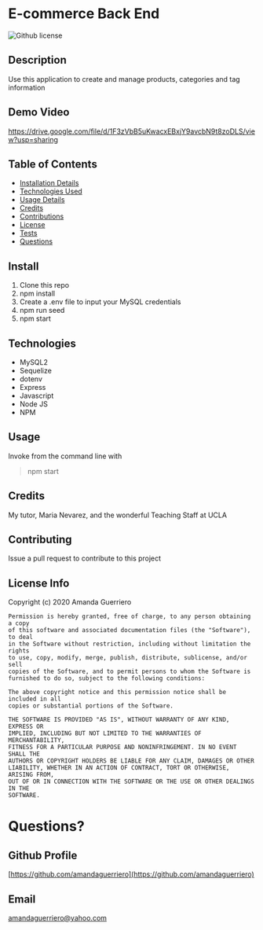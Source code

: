 # E-commerce Back End

![Github license](https://img.shields.io/badge/license-MIT-blue.svg)

## Description
Use this application to create and manage products, categories and tag information

## Demo Video
https://drive.google.com/file/d/1F3zVbB5uKwacxEBxjY9avcbN9t8zoDLS/view?usp=sharing

## Table of Contents
* [Installation Details](#install)
* [Technologies Used](#technologies)
* [Usage Details](#usage)
* [Credits](#credits)
* [Contributions](#contributions)
* [License](#license)
* [Tests](#tests)
* [Questions](#questions)

## Install
1. Clone this repo
2. npm install
3. Create a .env file to input your MySQL credentials 
4. npm run seed
5. npm start

## Technologies
* MySQL2
* Sequelize
* dotenv
* Express
* Javascript
* Node JS
* NPM

## Usage
Invoke from the command line with
> npm start

## Credits
My tutor, Maria Nevarez, and the wonderful Teaching Staff at UCLA

## Contributing
Issue a pull request to contribute to this project

## License Info
Copyright (c) 2020 Amanda Guerriero

    Permission is hereby granted, free of charge, to any person obtaining a copy
    of this software and associated documentation files (the "Software"), to deal
    in the Software without restriction, including without limitation the rights
    to use, copy, modify, merge, publish, distribute, sublicense, and/or sell
    copies of the Software, and to permit persons to whom the Software is
    furnished to do so, subject to the following conditions:
    
    The above copyright notice and this permission notice shall be included in all
    copies or substantial portions of the Software.
    
    THE SOFTWARE IS PROVIDED "AS IS", WITHOUT WARRANTY OF ANY KIND, EXPRESS OR
    IMPLIED, INCLUDING BUT NOT LIMITED TO THE WARRANTIES OF MERCHANTABILITY,
    FITNESS FOR A PARTICULAR PURPOSE AND NONINFRINGEMENT. IN NO EVENT SHALL THE
    AUTHORS OR COPYRIGHT HOLDERS BE LIABLE FOR ANY CLAIM, DAMAGES OR OTHER
    LIABILITY, WHETHER IN AN ACTION OF CONTRACT, TORT OR OTHERWISE, ARISING FROM,
    OUT OF OR IN CONNECTION WITH THE SOFTWARE OR THE USE OR OTHER DEALINGS IN THE
    SOFTWARE.

# Questions?

## Github Profile
[https://github.com/amandaguerriero](https://github.com/amandaguerriero)

## Email
[amandaguerriero@yahoo.com](mailto:amandaguerriero@yahoo.com)

